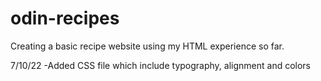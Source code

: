 # odin-recipes
Creating a basic recipe website	using my HTML experience so far.

7/10/22
    -Added CSS file which include typography, alignment and colors
